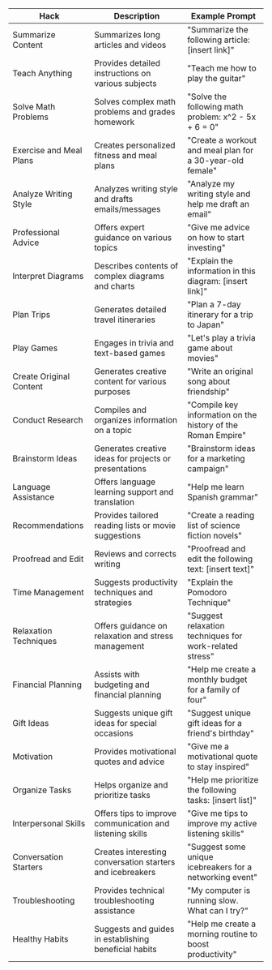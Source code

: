 | Hack | Description | Example Prompt |
|------|-------------|----------------|
| Summarize Content | Summarizes long articles and videos | "Summarize the following article: [insert link]" |
| Teach Anything | Provides detailed instructions on various subjects | "Teach me how to play the guitar" |
| Solve Math Problems | Solves complex math problems and grades homework | "Solve the following math problem: x^2 - 5x + 6 = 0" |
| Exercise and Meal Plans | Creates personalized fitness and meal plans | "Create a workout and meal plan for a 30-year-old female" |
| Analyze Writing Style | Analyzes writing style and drafts emails/messages | "Analyze my writing style and help me draft an email" |
| Professional Advice | Offers expert guidance on various topics | "Give me advice on how to start investing" |
| Interpret Diagrams | Describes contents of complex diagrams and charts | "Explain the information in this diagram: [insert link]" |
| Plan Trips | Generates detailed travel itineraries | "Plan a 7-day itinerary for a trip to Japan" |
| Play Games | Engages in trivia and text-based games | "Let's play a trivia game about movies" |
| Create Original Content | Generates creative content for various purposes | "Write an original song about friendship" |
| Conduct Research | Compiles and organizes information on a topic | "Compile key information on the history of the Roman Empire" |
| Brainstorm Ideas | Generates creative ideas for projects or presentations | "Brainstorm ideas for a marketing campaign" |
| Language Assistance | Offers language learning support and translation | "Help me learn Spanish grammar" |
| Recommendations | Provides tailored reading lists or movie suggestions | "Create a reading list of science fiction novels" |
| Proofread and Edit | Reviews and corrects writing | "Proofread and edit the following text: [insert text]" |
| Time Management | Suggests productivity techniques and strategies | "Explain the Pomodoro Technique" |
| Relaxation Techniques | Offers guidance on relaxation and stress management | "Suggest relaxation techniques for work-related stress" |
| Financial Planning | Assists with budgeting and financial planning | "Help me create a monthly budget for a family of four" |
| Gift Ideas | Suggests unique gift ideas for special occasions | "Suggest unique gift ideas for a friend's birthday" |
| Motivation | Provides motivational quotes and advice | "Give me a motivational quote to stay inspired" |
| Organize Tasks | Helps organize and prioritize tasks | "Help me prioritize the following tasks: [insert list]" |
| Interpersonal Skills | Offers tips to improve communication and listening skills | "Give me tips to improve my active listening skills" |
| Conversation Starters | Creates interesting conversation starters and icebreakers | "Suggest some unique icebreakers for a networking event" |
| Troubleshooting | Provides technical troubleshooting assistance | "My computer is running slow. What can I try?" |
| Healthy Habits | Suggests and guides in establishing beneficial habits | "Help me create a morning routine to boost productivity" |
